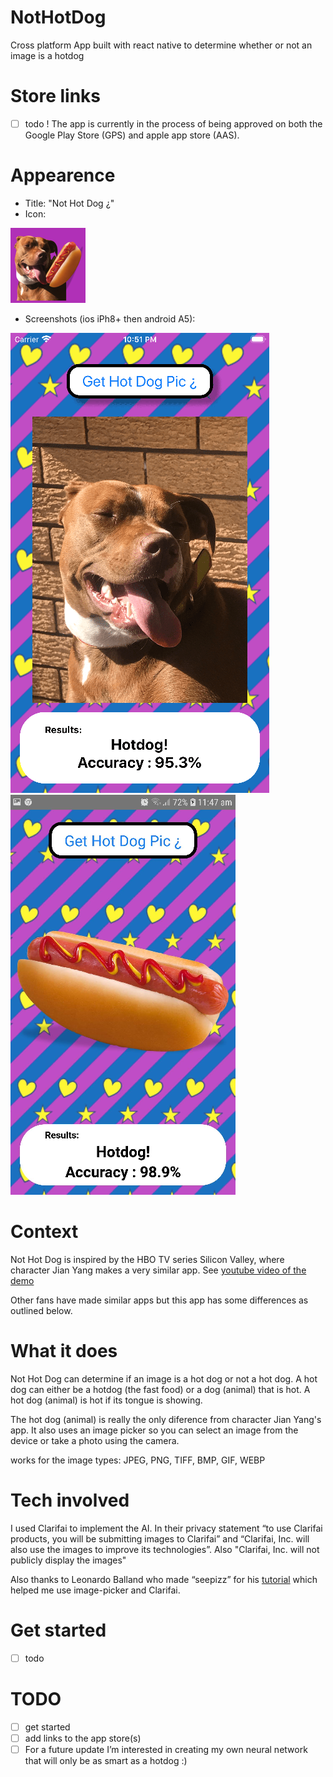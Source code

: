 # NotHotDog
Cross platform App built with react native to determine whether or not an image is a hotdog

# Store links

 - [ ] todo ! The app is currently in the process of being approved on both the Google Play Store (GPS) and apple app store (AAS).

# Appearence
 
 - Title: "Not Hot Dog ¿"
 - Icon: 

![icon](https://github.com/DevonTomatoSandwich/NotHotDog/blob/master/github_images/logo_120.png)

 - Screenshots (ios iPh8+ then android A5):

![ios](https://github.com/DevonTomatoSandwich/NotHotDog/blob/master/github_images/screenshot_ios_doghot.png)            ![android](https://github.com/DevonTomatoSandwich/NotHotDog/blob/master/github_images/screenshot_android_hotdog.png)

# Context

Not Hot Dog is inspired by the HBO TV series Silicon Valley, where character Jian Yang makes a very similar app. See
[youtube video of the demo](https://youtu.be/vIci3C4JkL0?t=53) 

Other fans have made similar apps but this app has some differences as outlined below.

# What it does

Not Hot Dog can determine if an image is a hot dog or not a hot dog. 
A hot dog can either be a hotdog (the fast food) or a dog (animal) that is hot. A hot dog (animal) is hot if its tongue is showing.

The hot dog (animal) is really the only diference from character Jian Yang's app. It also uses an image picker so you can select an image from the device or take a photo using the camera.

works for the image types: JPEG, PNG, TIFF, BMP, GIF, WEBP

# Tech involved

I used Clarifai to implement the AI. In their privacy statement “to use Clarifai products, you will be submitting images to Clarifai” and “Clarifai, Inc. will also use the images to improve its technologies”. Also "Clarifai, Inc. will not publicly display the images"

Also thanks to Leonardo Balland who made “seepizz” for his [tutorial](https://codeburst.io/how-to-build-a-visual-recognition-mobile-app-in-2-days-with-react-native-and-clarifai-3801f0901704) which helped me use image-picker and Clarifai. 


# Get started

- [ ] todo

# TODO
- [ ] get started
- [ ] add links to the app store(s)
- [ ] For a future update I’m interested in creating my own neural network that will only be as smart as a hotdog :) 

